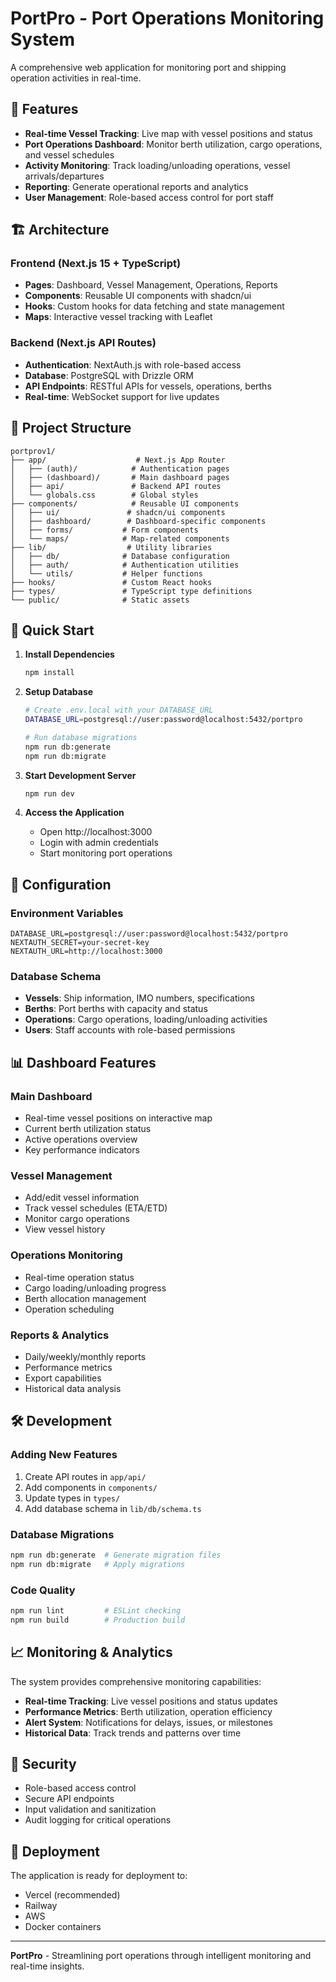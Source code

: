 # PortPro - Port Operations Monitoring System

A comprehensive web application for monitoring port and shipping operation activities in real-time.

## 🚢 Features

- **Real-time Vessel Tracking**: Live map with vessel positions and status
- **Port Operations Dashboard**: Monitor berth utilization, cargo operations, and vessel schedules
- **Activity Monitoring**: Track loading/unloading operations, vessel arrivals/departures
- **Reporting**: Generate operational reports and analytics
- **User Management**: Role-based access control for port staff

## 🏗️ Architecture

### Frontend (Next.js 15 + TypeScript)
- **Pages**: Dashboard, Vessel Management, Operations, Reports
- **Components**: Reusable UI components with shadcn/ui
- **Hooks**: Custom hooks for data fetching and state management
- **Maps**: Interactive vessel tracking with Leaflet

### Backend (Next.js API Routes)
- **Authentication**: NextAuth.js with role-based access
- **Database**: PostgreSQL with Drizzle ORM
- **API Endpoints**: RESTful APIs for vessels, operations, berths
- **Real-time**: WebSocket support for live updates

## 📁 Project Structure

```
portprov1/
├── app/                    # Next.js App Router
│   ├── (auth)/            # Authentication pages
│   ├── (dashboard)/       # Main dashboard pages
│   ├── api/               # Backend API routes
│   └── globals.css        # Global styles
├── components/            # Reusable UI components
│   ├── ui/               # shadcn/ui components
│   ├── dashboard/        # Dashboard-specific components
│   ├── forms/           # Form components
│   └── maps/            # Map-related components
├── lib/                  # Utility libraries
│   ├── db/              # Database configuration
│   ├── auth/            # Authentication utilities
│   └── utils/           # Helper functions
├── hooks/               # Custom React hooks
├── types/               # TypeScript type definitions
└── public/              # Static assets
```

## 🚀 Quick Start

1. **Install Dependencies**
   ```bash
   npm install
   ```

2. **Setup Database**
   ```bash
   # Create .env.local with your DATABASE_URL
   DATABASE_URL=postgresql://user:password@localhost:5432/portpro
   
   # Run database migrations
   npm run db:generate
   npm run db:migrate
   ```

3. **Start Development Server**
   ```bash
   npm run dev
   ```

4. **Access the Application**
   - Open http://localhost:3000
   - Login with admin credentials
   - Start monitoring port operations

## 🔧 Configuration

### Environment Variables
```env
DATABASE_URL=postgresql://user:password@localhost:5432/portpro
NEXTAUTH_SECRET=your-secret-key
NEXTAUTH_URL=http://localhost:3000
```

### Database Schema
- **Vessels**: Ship information, IMO numbers, specifications
- **Berths**: Port berths with capacity and status
- **Operations**: Cargo operations, loading/unloading activities
- **Users**: Staff accounts with role-based permissions

## 📊 Dashboard Features

### Main Dashboard
- Real-time vessel positions on interactive map
- Current berth utilization status
- Active operations overview
- Key performance indicators

### Vessel Management
- Add/edit vessel information
- Track vessel schedules (ETA/ETD)
- Monitor cargo operations
- View vessel history

### Operations Monitoring
- Real-time operation status
- Cargo loading/unloading progress
- Berth allocation management
- Operation scheduling

### Reports & Analytics
- Daily/weekly/monthly reports
- Performance metrics
- Export capabilities
- Historical data analysis

## 🛠️ Development

### Adding New Features
1. Create API routes in `app/api/`
2. Add components in `components/`
3. Update types in `types/`
4. Add database schema in `lib/db/schema.ts`

### Database Migrations
```bash
npm run db:generate  # Generate migration files
npm run db:migrate   # Apply migrations
```

### Code Quality
```bash
npm run lint         # ESLint checking
npm run build        # Production build
```

## 📈 Monitoring & Analytics

The system provides comprehensive monitoring capabilities:
- **Real-time Tracking**: Live vessel positions and status updates
- **Performance Metrics**: Berth utilization, operation efficiency
- **Alert System**: Notifications for delays, issues, or milestones
- **Historical Data**: Track trends and patterns over time

## 🔐 Security

- Role-based access control
- Secure API endpoints
- Input validation and sanitization
- Audit logging for critical operations

## 🚀 Deployment

The application is ready for deployment to:
- Vercel (recommended)
- Railway
- AWS
- Docker containers

---

**PortPro** - Streamlining port operations through intelligent monitoring and real-time insights.